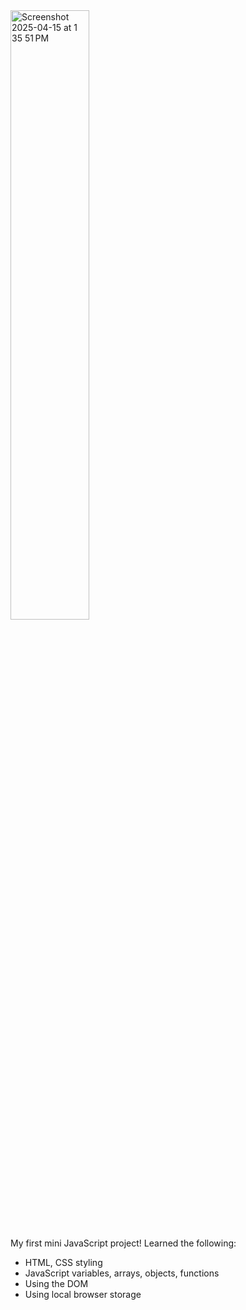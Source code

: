 <img width="50%" alt="Screenshot 2025-04-15 at 1 35 51 PM" src="https://github.com/user-attachments/assets/87bd0bf1-f00f-4db5-a98b-3ff283ffb6b4" />

My first mini JavaScript project! Learned the following:

- HTML, CSS styling
- JavaScript variables, arrays, objects, functions
- Using the DOM
- Using local browser storage
